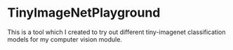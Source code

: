 # TinyImageNetPlayground
This is a tool which I created to try out different tiny-imagenet classification models for my computer vision module. 
